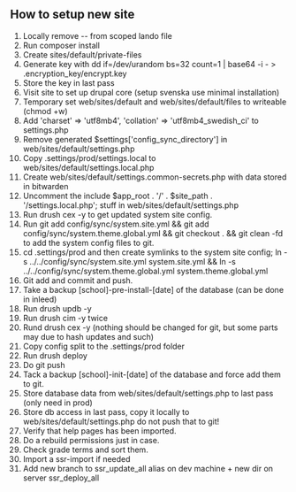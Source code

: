## How to setup new site

1. Locally remove -- from scoped lando file
2. Run composer install
3. Create sites/default/private-files
4. Generate key with dd if=/dev/urandom bs=32 count=1 | base64 -i - > .encryption_key/encrypt.key
5. Store the key in last pass
6. Visit site to set up drupal core (setup svenska use minimal installation)
7. Temporary set web/sites/default and web/sites/default/files to writeable (chmod +w)
7. Add 'charset' => 'utf8mb4', 'collation' => 'utf8mb4_swedish_ci' to settings.php
8. Remove generated $settings['config_sync_directory'] in web/sites/default/settings.php
9. Copy .settings/prod/settings.local to web/sites/default/settings.local.php
9. Create web/sites/default/settings.common-secrets.php with data stored in bitwarden
10. Uncomment the include $app_root . '/' . $site_path . '/settings.local.php'; stuff in web/sites/default/settings.php
11. Run drush cex -y to get updated system site config.
12. Run git add config/sync/system.site.yml && git add config/sync/system.theme.global.yml && git checkout . && git clean -fd to add the system config files to git.
13. cd .settings/prod and then create symlinks to the system site config; ln -s ../../config/sync/system.site.yml system.site.yml && ln -s ../../config/sync/system.theme.global.yml system.theme.global.yml
14. Git add and commit and push.
12. Take a backup [school]-pre-install-[date] of the database (can be done in inleed)
13. Run drush updb -y
14. Run drush cim -y twice
15. Rund drush cex -y (nothing should be changed for git, but some parts may due to hash updates and such)
16. Copy config split to the .settings/prod folder
16. Run drush deploy
17. Do git push
17. Tack a backup [school]-init-[date] of the database and force add them to git.
17. Store database data from web/sites/default/settings.php to last pass (only need in prod)
18. Store db access in last pass, copy it locally to web/sites/default/settings.php do not push that to git!
19. Verify that help pages has been imported.
20. Do a rebuild permissions just in case.
21. Check grade terms and sort them.
22. Import a ssr-import if needed
23. Add new branch to ssr_update_all alias on dev machine + new dir on server ssr_deploy_all
